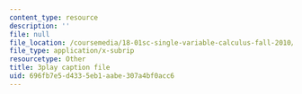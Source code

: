 ```yaml
---
content_type: resource
description: ''
file: null
file_location: /coursemedia/18-01sc-single-variable-calculus-fall-2010/696fb7e5d4335eb1aabe307a4bf0acc6_e4cURLXGjrM.vtt
file_type: application/x-subrip
resourcetype: Other
title: 3play caption file
uid: 696fb7e5-d433-5eb1-aabe-307a4bf0acc6
---
```

